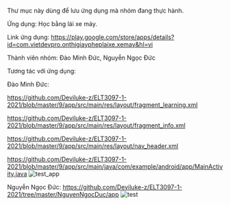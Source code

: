 Thư mục này dùng để lưu ứng dụng mà nhóm đang thực hành.

Ứng dụng: Học bằng lái xe máy.

Link ứng dụng: https://play.google.com/store/apps/details?id=com.vietdevpro.onthigiaypheplaixe.xemay&hl=vi

Thành viên nhóm: Đào Minh Đức, Nguyễn Ngọc Đức

Tương tác với ứng dụng:

Đào Minh Đức: 

https://github.com/Deviluke-z/ELT3097-1-2021/blob/master/9/app/src/main/res/layout/fragment_learning.xml

https://github.com/Deviluke-z/ELT3097-1-2021/blob/master/9/app/src/main/res/layout/fragment_info.xml

https://github.com/Deviluke-z/ELT3097-1-2021/blob/master/9/app/src/main/res/layout/nav_header.xml

https://github.com/Deviluke-z/ELT3097-1-2021/blob/master/9/app/src/main/java/com/example/android/app/MainActivity.java
![test_app](https://user-images.githubusercontent.com/63990239/96062477-f82a5b80-0ebf-11eb-99cd-861490009bcb.gif)

Nguyễn Ngọc Đức:
https://github.com/Deviluke-z/ELT3097-1-2021/tree/master/NguyenNgocDuc/app
![test](https://user-images.githubusercontent.com/63990239/94774020-2cdde380-03e7-11eb-8edf-30b242820f12.gif)
